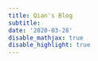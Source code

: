 ```yaml
---
title: Qian's Blog
subtitle: 
date: '2020-03-28'
disable_mathjax: true
disable_highlight: true
---
```

